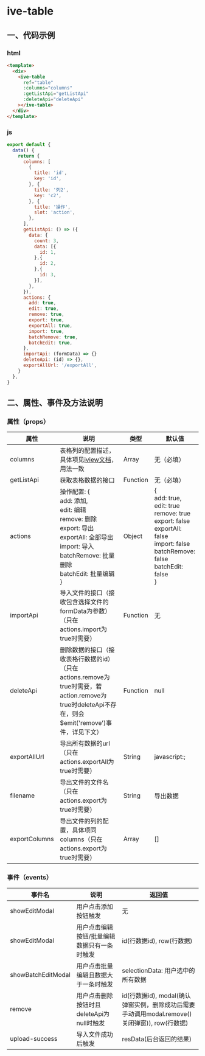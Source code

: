 # ive-table
## 一、代码示例
### html
```html
<template>
  <div>
    <ive-table
      ref="table"
      :columns="columns"
      :getListApi="getListApi"
      :deleteApi="deleteApi"
    ></ive-table>
  </div>
</template>
```
### js
```js
export default {
  data() {
    return {
      columns: [
        {
          title: 'id',
          key: 'id',
        }, {
          title: '列2',
          key: 'c2',
        }, {
          title: '操作',
          slot: 'action',
        },
      ],
      getListApi: () => ({
        data: {
          count: 3,
          data: [{
            id: 1,
          },{
            id: 2,
          },{
            id: 3,
          }],
        },
      }),
      actions: {
        add: true,
        edit: true,
        remove: true,
        export: true,
        exportAll: true,
        import: true,
        batchRemove: true,
        batchEdit: true,
      },
      importApi: (formData) => {}
      deleteApi: (id) => {},
      exportAllUrl: '/exportAll',
    }
  },
}
```
## 二、属性、事件及方法说明
### 属性（props）
| 属性 | 说明 | 类型 | 默认值 |
| ------ | ------ | ------ | ------ |
| columns | 表格列的配置描述，具体项见<a href="http://v3.iviewui.com/components/table#column" target="_blank">iview文档</a>，用法一致 | Array | 无（必填） |
| getListApi | 获取表格数据的接口 | Function | 无（必填） |
| actions | 操作配置: {<br>add: 添加,<br>edit: 编辑<br>remove: 删除<br>export: 导出<br>exportAll: 全部导出<br>import: 导入<br>batchRemove: 批量删除<br>batchEdit: 批量编辑<br>} | Object | {<br>add: true,<br>edit: true<br>remove: true<br>export: false<br>exportAll: false<br>import: false<br>batchRemove: false<br>batchEdit: false<br>} |
| importApi | 导入文件的接口（接收包含选择文件的formData为参数）（只在actions.import为true时需要） | Function | 无 |
| deleteApi | 删除数据的接口（接收表格行数据的id）（只在actions.remove为true时需要，若action.remove为true时deleteApi不存在，则会$emit('remove')事件，详见下文） | Function | null |
| exportAllUrl | 导出所有数据的url（只在actions.exportAll为true时需要） | String | javascript:; |
| filename | 导出文件的文件名（只在actions.export为true时需要） | String | 导出数据 |
| exportColumns | 导出文件的列的配置，具体项同columns（只在actions.export为true时需要） | Array | [] |
### 事件（events）
| 事件名 | 说明 | 返回值 |
| ------ | ------ | ------ |
| showEditModal | 用户点击添加按钮触发 | 无 |
| showEditModal | 用户点击编辑按钮/批量编辑数据只有一条时触发 | id(行数据id), row(行数据) |
| showBatchEditModal | 用户点击批量编辑且数据大于一条时触发 | selectionData: 用户选中的所有数据 |
| remove | 用户点击删除按钮时且deleteApi为null时触发 | id(行数据id), modal(确认弹窗实例，删除成功后需要手动调用modal.remove()关闭弹窗)), row(行数据) |
| upload-success | 导入文件成功后触发 | resData(后台返回的结果) |